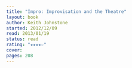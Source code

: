 ```yaml
---
title: "Impro: Improvisation and the Theatre"
layout: book
author: Keith Johnstone
started: 2012/12/09
read: 2013/01/19
status: read
rating: "★★★★☆"
cover: 
pages: 208
---
```

